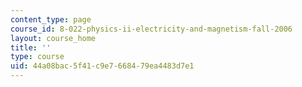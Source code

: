 ```yaml
---
content_type: page
course_id: 8-022-physics-ii-electricity-and-magnetism-fall-2006
layout: course_home
title: ''
type: course
uid: 44a08bac-5f41-c9e7-6684-79ea4483d7e1
---
```

